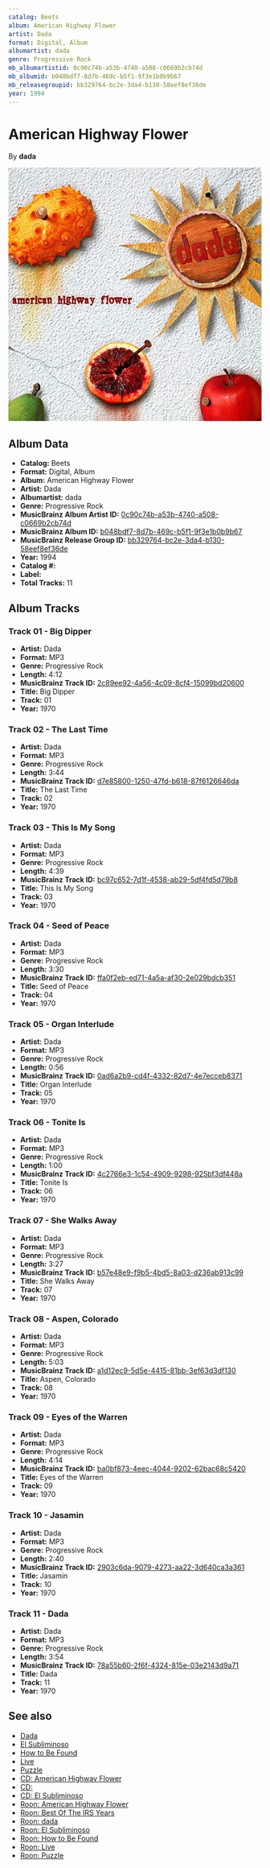 ```yaml
---
catalog: Beets
album: American Highway Flower
artist: Dada
format: Digital, Album
albumartist: dada
genre: Progressive Rock
mb_albumartistid: 0c90c74b-a53b-4740-a508-c0669b2cb74d
mb_albumid: b048bdf7-8d7b-469c-b5f1-9f3e1b0b9b67
mb_releasegroupid: bb329764-bc2e-3da4-b130-58eef8ef36de
year: 1994
---
```


# American Highway Flower

By **dada**

![](../../assets/beetscovers/Dada-American_Highway_Flower.jpg)

## Album Data

- **Catalog:** Beets
- **Format:** Digital, Album
- **Album:** American Highway Flower
- **Artist:** Dada
- **Albumartist:** dada
- **Genre:** Progressive Rock
- **MusicBrainz Album Artist ID:** [0c90c74b-a53b-4740-a508-c0669b2cb74d](https://musicbrainz.org/artist/0c90c74b-a53b-4740-a508-c0669b2cb74d)
- **MusicBrainz Album ID:** [b048bdf7-8d7b-469c-b5f1-9f3e1b0b9b67](https://musicbrainz.org/release/b048bdf7-8d7b-469c-b5f1-9f3e1b0b9b67)
- **MusicBrainz Release Group ID:** [bb329764-bc2e-3da4-b130-58eef8ef36de](https://musicbrainz.org/release-group/bb329764-bc2e-3da4-b130-58eef8ef36de)
- **Year:** 1994
- **Catalog #:** 
- **Label:** 
- **Total Tracks:** 11

## Album Tracks

### Track 01 - Big Dipper

- **Artist:** Dada
- **Format:** MP3
- **Genre:** Progressive Rock
- **Length:** 4:12
- **MusicBrainz Track ID:** [2c89ee92-4a56-4c09-8cf4-15099bd20600](https://musicbrainz.org/recording/2c89ee92-4a56-4c09-8cf4-15099bd20600)
- **Title:** Big Dipper
- **Track:** 01
- **Year:** 1970

### Track 02 - The Last Time

- **Artist:** Dada
- **Format:** MP3
- **Genre:** Progressive Rock
- **Length:** 3:44
- **MusicBrainz Track ID:** [d7e85800-1250-47fd-b618-87f6126646da](https://musicbrainz.org/recording/d7e85800-1250-47fd-b618-87f6126646da)
- **Title:** The Last Time
- **Track:** 02
- **Year:** 1970

### Track 03 - This Is My Song

- **Artist:** Dada
- **Format:** MP3
- **Genre:** Progressive Rock
- **Length:** 4:39
- **MusicBrainz Track ID:** [bc97c652-7d1f-4538-ab29-5df4fd5d79b8](https://musicbrainz.org/recording/bc97c652-7d1f-4538-ab29-5df4fd5d79b8)
- **Title:** This Is My Song
- **Track:** 03
- **Year:** 1970

### Track 04 - Seed of Peace

- **Artist:** Dada
- **Format:** MP3
- **Genre:** Progressive Rock
- **Length:** 3:30
- **MusicBrainz Track ID:** [ffa0f2eb-ed71-4a5a-af30-2e029bdcb351](https://musicbrainz.org/recording/ffa0f2eb-ed71-4a5a-af30-2e029bdcb351)
- **Title:** Seed of Peace
- **Track:** 04
- **Year:** 1970

### Track 05 - Organ Interlude

- **Artist:** Dada
- **Format:** MP3
- **Genre:** Progressive Rock
- **Length:** 0:56
- **MusicBrainz Track ID:** [0ad6a2b9-cd4f-4332-82d7-4e7ecceb8371](https://musicbrainz.org/recording/0ad6a2b9-cd4f-4332-82d7-4e7ecceb8371)
- **Title:** Organ Interlude
- **Track:** 05
- **Year:** 1970

### Track 06 - Tonite Is

- **Artist:** Dada
- **Format:** MP3
- **Genre:** Progressive Rock
- **Length:** 1:00
- **MusicBrainz Track ID:** [4c2766e3-1c54-4909-9298-925bf3df448a](https://musicbrainz.org/recording/4c2766e3-1c54-4909-9298-925bf3df448a)
- **Title:** Tonite Is
- **Track:** 06
- **Year:** 1970

### Track 07 - She Walks Away

- **Artist:** Dada
- **Format:** MP3
- **Genre:** Progressive Rock
- **Length:** 3:27
- **MusicBrainz Track ID:** [b57e48e9-f9b5-4bd5-8a03-d236ab913c99](https://musicbrainz.org/recording/b57e48e9-f9b5-4bd5-8a03-d236ab913c99)
- **Title:** She Walks Away
- **Track:** 07
- **Year:** 1970

### Track 08 - Aspen, Colorado

- **Artist:** Dada
- **Format:** MP3
- **Genre:** Progressive Rock
- **Length:** 5:03
- **MusicBrainz Track ID:** [a1d12ec9-5d5e-4415-81bb-3ef63d3df130](https://musicbrainz.org/recording/a1d12ec9-5d5e-4415-81bb-3ef63d3df130)
- **Title:** Aspen, Colorado
- **Track:** 08
- **Year:** 1970

### Track 09 - Eyes of the Warren

- **Artist:** Dada
- **Format:** MP3
- **Genre:** Progressive Rock
- **Length:** 4:14
- **MusicBrainz Track ID:** [ba0bf873-4eec-4044-9202-62bac68c5420](https://musicbrainz.org/recording/ba0bf873-4eec-4044-9202-62bac68c5420)
- **Title:** Eyes of the Warren
- **Track:** 09
- **Year:** 1970

### Track 10 - Jasamin

- **Artist:** Dada
- **Format:** MP3
- **Genre:** Progressive Rock
- **Length:** 2:40
- **MusicBrainz Track ID:** [2903c6da-9079-4273-aa22-3d640ca3a361](https://musicbrainz.org/recording/2903c6da-9079-4273-aa22-3d640ca3a361)
- **Title:** Jasamin
- **Track:** 10
- **Year:** 1970

### Track 11 - Dada

- **Artist:** Dada
- **Format:** MP3
- **Genre:** Progressive Rock
- **Length:** 3:54
- **MusicBrainz Track ID:** [78a55b60-2f6f-4324-815e-03e2143d9a71](https://musicbrainz.org/recording/78a55b60-2f6f-4324-815e-03e2143d9a71)
- **Title:** Dada
- **Track:** 11
- **Year:** 1970


## See also

- [Dada](Dada.md)
- [El Subliminoso](El_Subliminoso.md)
- [How to Be Found](How_to_Be_Found.md)
- [Live](Live.md)
- [Puzzle](Puzzle.md)
- [CD: American Highway Flower](../../CD/Dada/American_Highway_Flower.md)
- [CD: ](../../CD/Dada/Dada.md)
- [CD: El Subliminoso](../../CD/Dada/El_Subliminoso.md)
- [Roon: American Highway Flower](../../Roon/Dada/American_Highway_Flower.md)
- [Roon: Best Of The IRS Years](../../Roon/Dada/Best_Of_The_IRS_Years.md)
- [Roon: dada](../../Roon/Dada/dada.md)
- [Roon: El Subliminoso](../../Roon/Dada/El_Subliminoso.md)
- [Roon: How to Be Found](../../Roon/Dada/How_to_Be_Found.md)
- [Roon: Live](../../Roon/Dada/Live-_Official_Bootleg__Vol_1.md)
- [Roon: Puzzle](../../Roon/Dada/Puzzle.md)
